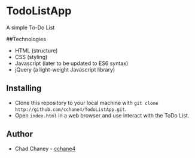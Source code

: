 # TodoListApp
A simple To-Do List 

##Technologies 
- HTML (structure)
- CSS (styling)
- Javascript (later to be updated to ES6 syntax)
- jQuery (a light-weight Javascript library)

## Installing 
- Clone this repository to your local machine with `git clone http://github.com/cchane4/TodoListApp.git`.
- Open `index.html` in a web browser and use interact with the ToDo List.

## Author
- Chad Chaney - [cchane4](https://github.com/cchane4)